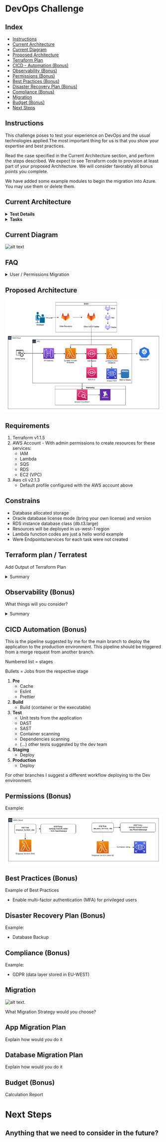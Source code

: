 # DevOps Challenge

## Index

* [Instructions](#instructions)
* [Current Architecture](#current-architecture)
* [Current Diagram](#current-diagram)
* [Proposed Architecture](#proposed-architecture)
* [Terraform Plan](#terraform-plan-terratest)
* [CICD - Automation (Bonus)](#cicd-automation-bonus)
* [Observability (Bonus)](#observability-bonus)
* [Permissions (Bonus)](#permissions-bonus)
* [Best Practices (Bonus)](#best-practices-bonus)
* [Disaster Recovery Plan (Bonus)](#disaster-recovery-plan-bonus)
* [Compliance (Bonus)](#compliance-bonus)
* [Migration](#migration)
* [Budget (Bonus)](#budget-bonus)
* [Next Steps](#next-steps)

## Instructions

This challenge poses to test your experience on DevOps and the usual technologies applied.The most important thing for us is that you show your expertise and best practices.

Read the case specified in the Current Architecture section, and perform the steps described. We expect to see Terraform code to provision at least part of your proposed Architecture. We will consider favorably all bonus points you complete.

We have added some example modules to begin the migration into Azure. You may use them or delete them.


## Current Architecture
<details>
<summary><b>Test Details</b></summary>

---

Let’s imagine that a Bank has a monolithic architecture to handle the enrollment for new credit cards.
A potential customer will enter a bunch of data through some online forms.
Once a day there will be a batch processing job that will process all this
data. The job will trigger a monolithic application that extracts the day’s
data and run the following tasks.

• It will verify if it’s an existing customer and if it is, it will verify any
potential loans or red flags in case the customer is not eligible for a
new credit card.

• It will verify the customer’s identity. We reach an external API (e.g.
Equifax) to verify all the provided details are accurate and also verify
if there is any red flag.

• It will calculate the amount limit assigned for the credit card. It will
also auto-generate a new Credit Card number so the customer can
start using it right away until the actual credit card is received.

All the data is currently persisted on an on-premise Oracle DB. This DB
holds all the personal data the user inputs in the forms and also additional
data that will help to calculate his/her credit rating.

#### The Goal
As a company-wide initiative, we’ve been asked to
1. Migrate all our systems to a cloud provider (You may plan for AWS, Google Cloud or Azure)
2. The company is shifting to event-driven architecture with microservices
</details>

<details>
<summary><b>Tasks</b></summary>

#### The Test

This test will mix some designs (text and diagrams are expected) and
some coding. We are absolutely not aiming to build this system. We just
want to test some relevant points we’ll explicitly point out.
1. Given the 2 goals we mentioned in the previous section, imagine a
new architecture including text, diagrams, and any other useful
resource.
2. How are you going to handle the migration of data? Design a
strategy (maybe using cloud resources o anything else?) and tell us
about it.
3. Let’s assume the current DB is a traditional Oracle relational DB.
Write all the necessary scripts to migrate this data to a new DB in
the cloud. There are several options. Please explain which one you
choose and why.
4. Given the new architecture you designed let’s assume we’ll provision
new resources through Terraform. Build some of the most important
infrastructure with Terraform and build the plan for it.
5. (Bonus) What kind of monitoring would be relevant to add? What kind of
resources would be helpful to achieve this?
6. (Bonus) Give special attention how to handle exceptions if the job
stops for any reason. How do we recover? How will the deployment
process will be? Also, think about permissions, how are we giving the
cloud resources permissions?

We are expecting:
1. A detailed explanation for each step
2. The reasons to choose each resource in the cloud.
3. Details on how those resources work. 
---
</details>

## Current Diagram
![alt text](/images/current_example.png "Current diagram")

## FAQ

<details>
<summary>User / Permissions Migration</summary>

```
Are the users using auth/authentication federated service? SSO auth?

User’s apply through filling out forms without the necessity of creating an account with the bank (it is open to anyone)
so there should be no auth involved.
In the future we might incorporate federated auth that will allow us to fill out some information that we currently
request to users. So any prep work for the future would be great.
```
</details>


## Proposed Architecture

![alt text](/images/proposed_example.png "Proposed diagram")

## Requirements

1. Terraform v1.1.5
2. AWS Account - With admin permissions to create resources for these services:
    * IAM
    * Lambda
    * SQS
    * RDS
    * EC2 (VPC)
3. Aws cli v2.1.3 
    * Default profile configured with the AWS account above


## Constrains

- Database allocated storage
- Oracle database license mode (bring your own license) and version
- RDS instance database class (db.t3.large)
- Resources will be deployed in us-west-1 region
- Lambda function codes are just a hello world example
- Were Endpoints/services for each task were not created



## Terraform plan / Terratest

Add Output of Terraform Plan
<details>
<summary>Summary</summary>
  
```

------------------------------------------------------------------------
------------------------------------------------------------------------

Terraform used the selected providers to generate the following execution plan. Resource actions are indicated with the following symbols:
  + create
 <= read (data resources)

Terraform will perform the following actions:

  # module.sqs_lambda.aws_apigatewayv2_api.main_apigateway will be created
  + resource "aws_apigatewayv2_api" "main_apigateway" {
      + api_endpoint                 = (known after apply)
      + api_key_selection_expression = "$request.header.x-api-key"
      + arn                          = (known after apply)
      + execution_arn                = (known after apply)
      + id                           = (known after apply)
      + name                         = "main_http_api"
      + protocol_type                = "HTTP"
      + route_selection_expression   = "$request.method $request.path"
      + tags_all                     = {
          + "Environment" = "dev"
          + "ManagedBy"   = "Terraform"
          + "Project"     = "SQS Lambda RDS Test"
        }
    }

  # module.sqs_lambda.aws_apigatewayv2_integration.main_apigateway_integration will be created
  + resource "aws_apigatewayv2_integration" "main_apigateway_integration" {
      + api_id                                    = (known after apply)
      + connection_type                           = "INTERNET"
      + id                                        = (known after apply)
      + integration_method                        = "ANY"
      + integration_response_selection_expression = (known after apply)
      + integration_type                          = "HTTP_PROXY"
      + integration_uri                           = "https://example.com/{proxy}"
      + payload_format_version                    = "1.0"
      + timeout_milliseconds                      = (known after apply)
    }

  # module.sqs_lambda.aws_apigatewayv2_route.main_apigateway_route will be created
  + resource "aws_apigatewayv2_route" "main_apigateway_route" {
      + api_id             = (known after apply)
      + api_key_required   = false
      + authorization_type = "NONE"
      + id                 = (known after apply)
      + route_key          = "ANY /{proxy+}"
      + target             = (known after apply)
    }

  # module.sqs_lambda.aws_db_instance.default will be created
  + resource "aws_db_instance" "default" {
      + address                               = (known after apply)
      + allocated_storage                     = 10
      + apply_immediately                     = (known after apply)
      + arn                                   = (known after apply)
      + auto_minor_version_upgrade            = true
      + availability_zone                     = (known after apply)
      + backup_retention_period               = (known after apply)
      + backup_window                         = (known after apply)
      + ca_cert_identifier                    = (known after apply)
      + character_set_name                    = (known after apply)
      + copy_tags_to_snapshot                 = false
      + db_subnet_group_name                  = (known after apply)
      + delete_automated_backups              = true
      + endpoint                              = (known after apply)
      + engine                                = "oracle-ee"
      + engine_version                        = "19.0.0.0.ru-2020-10.rur-2020-10.r1"
      + engine_version_actual                 = (known after apply)
      + hosted_zone_id                        = (known after apply)
      + id                                    = (known after apply)
      + identifier                            = "myoracle"
      + identifier_prefix                     = (known after apply)
      + instance_class                        = "db.t3.large"
      + kms_key_id                            = (known after apply)
      + latest_restorable_time                = (known after apply)
      + license_model                         = "bring-your-own-license"
      + maintenance_window                    = (known after apply)
      + monitoring_interval                   = 0
      + monitoring_role_arn                   = (known after apply)
      + multi_az                              = (known after apply)
      + name                                  = "myoracle"
      + nchar_character_set_name              = (known after apply)
      + option_group_name                     = (known after apply)
      + parameter_group_name                  = (known after apply)
      + password                              = (sensitive value)
      + performance_insights_enabled          = false
      + performance_insights_kms_key_id       = (known after apply)
      + performance_insights_retention_period = (known after apply)
      + port                                  = 1521
      + publicly_accessible                   = false
      + replicas                              = (known after apply)
      + resource_id                           = (known after apply)
      + skip_final_snapshot                   = true
      + snapshot_identifier                   = (known after apply)
      + status                                = (known after apply)
      + storage_type                          = (known after apply)
      + tags_all                              = {
          + "Environment" = "dev"
          + "ManagedBy"   = "Terraform"
          + "Project"     = "SQS Lambda RDS Test"
        }
      + timezone                              = (known after apply)
      + username                              = "whoiami"
      + vpc_security_group_ids                = (known after apply)
    }

  # module.sqs_lambda.aws_db_subnet_group.rds_subnet_group will be created
  + resource "aws_db_subnet_group" "rds_subnet_group" {
      + arn         = (known after apply)
      + description = "Managed by Terraform"
      + id          = (known after apply)
      + name        = "db_myoracle_subnet"
      + name_prefix = (known after apply)
      + subnet_ids  = (known after apply)
      + tags        = {
          + "Name" = "test_vpc"
        }
      + tags_all    = {
          + "Environment" = "dev"
          + "ManagedBy"   = "Terraform"
          + "Name"        = "test_vpc"
          + "Project"     = "SQS Lambda RDS Test"
        }
    }

  # module.sqs_lambda.aws_iam_role.run_sqs_dequeue will be created
  + resource "aws_iam_role" "run_sqs_dequeue" {
      + arn                   = (known after apply)
      + assume_role_policy    = jsonencode(
            {
              + Statement = [
                  + {
                      + Action    = "sts:AssumeRole"
                      + Effect    = "Allow"
                      + Principal = {
                          + Service = "lambda.amazonaws.com"
                        }
                      + Sid       = ""
                    },
                ]
              + Version   = "2012-10-17"
            }
        )
      + create_date           = (known after apply)
      + force_detach_policies = false
      + id                    = (known after apply)
      + managed_policy_arns   = (known after apply)
      + max_session_duration  = 3600
      + name                  = "dequeue_function-iam-role"
      + name_prefix           = (known after apply)
      + path                  = "/"
      + tags_all              = {
          + "Environment" = "dev"
          + "ManagedBy"   = "Terraform"
          + "Project"     = "SQS Lambda RDS Test"
        }
      + unique_id             = (known after apply)

      + inline_policy {
          + name   = "dequeue_function-iam-policy"
          + policy = jsonencode(
                {
                  + Statement = [
                      + {
                          + Action   = [
                              + "sqs:ChangeMessageVisibility",
                              + "sqs:ReceiveMessage",
                            ]
                          + Effect   = "Allow"
                          + Resource = "arn:aws:sqs:*:*:enqueue_function"
                        },
                    ]
                  + Version   = "2012-10-17"
                }
            )
        }
    }

  # module.sqs_lambda.aws_iam_role.run_sqs_enqueue will be created
  + resource "aws_iam_role" "run_sqs_enqueue" {
      + arn                   = (known after apply)
      + assume_role_policy    = jsonencode(
            {
              + Statement = [
                  + {
                      + Action    = "sts:AssumeRole"
                      + Effect    = "Allow"
                      + Principal = {
                          + Service = "lambda.amazonaws.com"
                        }
                      + Sid       = ""
                    },
                ]
              + Version   = "2012-10-17"
            }
        )
      + create_date           = (known after apply)
      + force_detach_policies = false
      + id                    = (known after apply)
      + managed_policy_arns   = (known after apply)
      + max_session_duration  = 3600
      + name                  = "enqueue_function-iam-role"
      + name_prefix           = (known after apply)
      + path                  = "/"
      + tags_all              = {
          + "Environment" = "dev"
          + "ManagedBy"   = "Terraform"
          + "Project"     = "SQS Lambda RDS Test"
        }
      + unique_id             = (known after apply)

      + inline_policy {
          + name   = "enqueue_function-iam-policy"
          + policy = jsonencode(
                {
                  + Statement = [
                      + {
                          + Action   = [
                              + "sqs:SendMessage",
                              + "sqs:ChangeMessageVisibility",
                            ]
                          + Effect   = "Allow"
                          + Resource = "arn:aws:sqs:*:*:enqueue_function"
                        },
                    ]
                  + Version   = "2012-10-17"
                }
            )
        }
    }

  # module.sqs_lambda.aws_security_group.rds_sg will be created
  + resource "aws_security_group" "rds_sg" {
      + arn                    = (known after apply)
      + description            = "Managed by Terraform"
      + egress                 = [
          + {
              + cidr_blocks      = [
                  + "10.0.0.0/16",
                ]
              + description      = ""
              + from_port        = 0
              + ipv6_cidr_blocks = []
              + prefix_list_ids  = []
              + protocol         = "-1"
              + security_groups  = []
              + self             = false
              + to_port          = 0
            },
        ]
      + id                     = (known after apply)
      + ingress                = [
          + {
              + cidr_blocks      = [
                  + "10.0.0.0/16",
                ]
              + description      = ""
              + from_port        = 1521
              + ipv6_cidr_blocks = []
              + prefix_list_ids  = []
              + protocol         = "tcp"
              + security_groups  = []
              + self             = false
              + to_port          = 1521
            },
        ]
      + name                   = "test_vpc-rds-sg"
      + name_prefix            = (known after apply)
      + owner_id               = (known after apply)
      + revoke_rules_on_delete = false
      + tags                   = {
          + "Name" = "test_vpc"
        }
      + tags_all               = {
          + "Environment" = "dev"
          + "ManagedBy"   = "Terraform"
          + "Name"        = "test_vpc"
          + "Project"     = "SQS Lambda RDS Test"
        }
      + vpc_id                 = (known after apply)
    }

  # module.sqs_lambda.aws_subnet.rds_subnet_b will be created
  + resource "aws_subnet" "rds_subnet_b" {
      + arn                                            = (known after apply)
      + assign_ipv6_address_on_creation                = false
      + availability_zone                              = "us-west-1b"
      + availability_zone_id                           = (known after apply)
      + cidr_block                                     = "10.0.0.0/24"
      + enable_dns64                                   = false
      + enable_resource_name_dns_a_record_on_launch    = false
      + enable_resource_name_dns_aaaa_record_on_launch = false
      + id                                             = (known after apply)
      + ipv6_cidr_block_association_id                 = (known after apply)
      + ipv6_native                                    = false
      + map_public_ip_on_launch                        = false
      + owner_id                                       = (known after apply)
      + private_dns_hostname_type_on_launch            = (known after apply)
      + tags                                           = {
          + "Name" = "test_vpc"
        }
      + tags_all                                       = {
          + "Environment" = "dev"
          + "ManagedBy"   = "Terraform"
          + "Name"        = "test_vpc"
          + "Project"     = "SQS Lambda RDS Test"
        }
      + vpc_id                                         = (known after apply)
    }

  # module.sqs_lambda.aws_subnet.rds_subnet_c will be created
  + resource "aws_subnet" "rds_subnet_c" {
      + arn                                            = (known after apply)
      + assign_ipv6_address_on_creation                = false
      + availability_zone                              = "us-west-1c"
      + availability_zone_id                           = (known after apply)
      + cidr_block                                     = "10.0.1.0/24"
      + enable_dns64                                   = false
      + enable_resource_name_dns_a_record_on_launch    = false
      + enable_resource_name_dns_aaaa_record_on_launch = false
      + id                                             = (known after apply)
      + ipv6_cidr_block_association_id                 = (known after apply)
      + ipv6_native                                    = false
      + map_public_ip_on_launch                        = false
      + owner_id                                       = (known after apply)
      + private_dns_hostname_type_on_launch            = (known after apply)
      + tags                                           = {
          + "Name" = "test_vpc"
        }
      + tags_all                                       = {
          + "Environment" = "dev"
          + "ManagedBy"   = "Terraform"
          + "Name"        = "test_vpc"
          + "Project"     = "SQS Lambda RDS Test"
        }
      + vpc_id                                         = (known after apply)
    }

  # module.sqs_lambda.aws_vpc.rds_vpc will be created
  + resource "aws_vpc" "rds_vpc" {
      + arn                                  = (known after apply)
      + cidr_block                           = "10.0.0.0/16"
      + default_network_acl_id               = (known after apply)
      + default_route_table_id               = (known after apply)
      + default_security_group_id            = (known after apply)
      + dhcp_options_id                      = (known after apply)
      + enable_classiclink                   = (known after apply)
      + enable_classiclink_dns_support       = (known after apply)
      + enable_dns_hostnames                 = (known after apply)
      + enable_dns_support                   = true
      + id                                   = (known after apply)
      + instance_tenancy                     = "default"
      + ipv6_association_id                  = (known after apply)
      + ipv6_cidr_block                      = (known after apply)
      + ipv6_cidr_block_network_border_group = (known after apply)
      + main_route_table_id                  = (known after apply)
      + owner_id                             = (known after apply)
      + tags                                 = {
          + "Name" = "test_vpc"
        }
      + tags_all                             = {
          + "Environment" = "dev"
          + "ManagedBy"   = "Terraform"
          + "Name"        = "test_vpc"
          + "Project"     = "SQS Lambda RDS Test"
        }
    }

  # module.sqs_lambda.module.dequeue_lambda_function.aws_cloudwatch_log_group.lambda[0] will be created
  + resource "aws_cloudwatch_log_group" "lambda" {
      + arn               = (known after apply)
      + id                = (known after apply)
      + name              = "/aws/lambda/dequeue_function"
      + retention_in_days = 0
      + tags              = {
          + "Name" = "dev"
        }
      + tags_all          = {
          + "Environment" = "dev"
          + "ManagedBy"   = "Terraform"
          + "Name"        = "dev"
          + "Project"     = "SQS Lambda RDS Test"
        }
    }

  # module.sqs_lambda.module.dequeue_lambda_function.aws_lambda_function.this[0] will be created
  + resource "aws_lambda_function" "this" {
      + architectures                  = (known after apply)
      + arn                            = (known after apply)
      + description                    = "Function to enqueue the request to the SQS queue"
      + filename                       = "builds/aeca8b627d0b0cbf187d14b01d6cd6165c06510e7dc6abf52f080e2c7f7fdecf.zip"
      + function_name                  = "dequeue_function"
      + handler                        = "index.lambda_handler"
      + id                             = (known after apply)
      + invoke_arn                     = (known after apply)
      + last_modified                  = (known after apply)
      + memory_size                    = 128
      + package_type                   = "Zip"
      + publish                        = false
      + qualified_arn                  = (known after apply)
      + reserved_concurrent_executions = -1
      + role                           = (known after apply)
      + runtime                        = "nodejs14.x"
      + signing_job_arn                = (known after apply)
      + signing_profile_version_arn    = (known after apply)
      + source_code_hash               = "1Uj84ezkme0Xpvxy0fdyV8A1KwbXfMQYMJyD0YQtb6Y="
      + source_code_size               = (known after apply)
      + tags                           = {
          + "Name" = "dev"
        }
      + tags_all                       = {
          + "Environment" = "dev"
          + "ManagedBy"   = "Terraform"
          + "Name"        = "dev"
          + "Project"     = "SQS Lambda RDS Test"
        }
      + timeout                        = 3
      + version                        = (known after apply)

      + tracing_config {
          + mode = (known after apply)
        }
    }

  # module.sqs_lambda.module.dequeue_lambda_function.local_file.archive_plan[0] will be created
  + resource "local_file" "archive_plan" {
      + content              = jsonencode(
            {
              + artifacts_dir = "builds"
              + build_plan    = [
                  + [
                      + "zip",
                      + "./src/dequeue_function",
                      + null,
                    ],
                ]
              + filename      = "builds/aeca8b627d0b0cbf187d14b01d6cd6165c06510e7dc6abf52f080e2c7f7fdecf.zip"
              + runtime       = "nodejs14.x"
            }
        )
      + directory_permission = "0755"
      + file_permission      = "0644"
      + filename             = "builds/aeca8b627d0b0cbf187d14b01d6cd6165c06510e7dc6abf52f080e2c7f7fdecf.plan.json"
      + id                   = (known after apply)
    }

  # module.sqs_lambda.module.dequeue_lambda_function.null_resource.archive[0] will be created
  + resource "null_resource" "archive" {
      + id       = (known after apply)
      + triggers = {
          + "filename"  = "builds/aeca8b627d0b0cbf187d14b01d6cd6165c06510e7dc6abf52f080e2c7f7fdecf.zip"
          + "timestamp" = "1644181371776249000"
        }
    }

  # module.sqs_lambda.module.enqueue_lambda_function.aws_cloudwatch_log_group.lambda[0] will be created
  + resource "aws_cloudwatch_log_group" "lambda" {
      + arn               = (known after apply)
      + id                = (known after apply)
      + name              = "/aws/lambda/enqueue_function"
      + retention_in_days = 0
      + tags              = {
          + "Name" = "dev"
        }
      + tags_all          = {
          + "Environment" = "dev"
          + "ManagedBy"   = "Terraform"
          + "Name"        = "dev"
          + "Project"     = "SQS Lambda RDS Test"
        }
    }

  # module.sqs_lambda.module.enqueue_lambda_function.aws_lambda_function.this[0] will be created
  + resource "aws_lambda_function" "this" {
      + architectures                  = (known after apply)
      + arn                            = (known after apply)
      + description                    = "Function to enqueue the request to the SQS queue"
      + filename                       = "builds/584ce0a9df026caef51b1410a8019e086cd4816e00d6db80c479480923ef36f7.zip"
      + function_name                  = "enqueue_function"
      + handler                        = "index.lambda_handler"
      + id                             = (known after apply)
      + invoke_arn                     = (known after apply)
      + last_modified                  = (known after apply)
      + memory_size                    = 128
      + package_type                   = "Zip"
      + publish                        = false
      + qualified_arn                  = (known after apply)
      + reserved_concurrent_executions = -1
      + role                           = (known after apply)
      + runtime                        = "nodejs14.x"
      + signing_job_arn                = (known after apply)
      + signing_profile_version_arn    = (known after apply)
      + source_code_hash               = "zMBiJPTNXDFqKZUAvzSyNvGfeh0IC2B7jGiw/dR7ukw="
      + source_code_size               = (known after apply)
      + tags                           = {
          + "Name" = "dev"
        }
      + tags_all                       = {
          + "Environment" = "dev"
          + "ManagedBy"   = "Terraform"
          + "Name"        = "dev"
          + "Project"     = "SQS Lambda RDS Test"
        }
      + timeout                        = 3
      + version                        = (known after apply)

      + tracing_config {
          + mode = (known after apply)
        }
    }

  # module.sqs_lambda.module.enqueue_lambda_function.local_file.archive_plan[0] will be created
  + resource "local_file" "archive_plan" {
      + content              = jsonencode(
            {
              + artifacts_dir = "builds"
              + build_plan    = [
                  + [
                      + "zip",
                      + "./src/enqueue_function",
                      + null,
                    ],
                ]
              + filename      = "builds/584ce0a9df026caef51b1410a8019e086cd4816e00d6db80c479480923ef36f7.zip"
              + runtime       = "nodejs14.x"
            }
        )
      + directory_permission = "0755"
      + file_permission      = "0644"
      + filename             = "builds/584ce0a9df026caef51b1410a8019e086cd4816e00d6db80c479480923ef36f7.plan.json"
      + id                   = (known after apply)
    }

  # module.sqs_lambda.module.enqueue_lambda_function.null_resource.archive[0] will be created
  + resource "null_resource" "archive" {
      + id       = (known after apply)
      + triggers = {
          + "filename"  = "builds/584ce0a9df026caef51b1410a8019e086cd4816e00d6db80c479480923ef36f7.zip"
          + "timestamp" = "1644181371777057800"
        }
    }

  # module.sqs_lambda.module.sqs-with-dlq.data.aws_iam_policy_document.deadletter_queue will be read during apply
  # (config refers to values not yet known)
 <= data "aws_iam_policy_document" "deadletter_queue"  {
      + id   = (known after apply)
      + json = (known after apply)

      + statement {
          + actions   = [
              + "sqs:ChangeMessageVisibility",
              + "sqs:DeleteMessage",
              + "sqs:GetQueueAttributes",
              + "sqs:GetQueueUrl",
              + "sqs:ListQueueTags",
              + "sqs:ReceiveMessage",
              + "sqs:SendMessage",
            ]
          + effect    = "Allow"
          + resources = [
              + (known after apply),
            ]

          + principals {
              + identifiers = [
                  + "663840385700",
                ]
              + type        = "AWS"
            }
        }
    }

  # module.sqs_lambda.module.sqs-with-dlq.data.aws_iam_policy_document.queue will be read during apply
  # (config refers to values not yet known)
 <= data "aws_iam_policy_document" "queue"  {
      + id   = (known after apply)
      + json = (known after apply)

      + statement {
          + actions   = [
              + "sqs:ChangeMessageVisibility",
              + "sqs:DeleteMessage",
              + "sqs:GetQueueAttributes",
              + "sqs:GetQueueUrl",
              + "sqs:ListQueueTags",
              + "sqs:ReceiveMessage",
              + "sqs:SendMessage",
            ]
          + effect    = "Allow"
          + resources = [
              + (known after apply),
            ]

          + principals {
              + identifiers = [
                  + "663840385700",
                ]
              + type        = "AWS"
            }
        }
    }

  # module.sqs_lambda.module.sqs-with-dlq.aws_cloudwatch_metric_alarm.alarm will be created
  + resource "aws_cloudwatch_metric_alarm" "alarm" {
      + actions_enabled                       = true
      + alarm_actions                         = (known after apply)
      + alarm_description                     = "The main_queue main queue has a large number of queued items"
      + alarm_name                            = "main_queue-flood-alarm"
      + arn                                   = (known after apply)
      + comparison_operator                   = "GreaterThanOrEqualToThreshold"
      + dimensions                            = {
          + "QueueName" = "main_queue"
        }
      + evaluate_low_sample_count_percentiles = (known after apply)
      + evaluation_periods                    = 1
      + id                                    = (known after apply)
      + metric_name                           = "ApproximateNumberOfMessagesVisible"
      + namespace                             = "AWS/SQS"
      + period                                = 300
      + statistic                             = "Average"
      + tags                                  = {
          + "Environment" = "dev"
          + "Service"     = "main_queue"
        }
      + tags_all                              = {
          + "Environment" = "dev"
          + "ManagedBy"   = "Terraform"
          + "Project"     = "SQS Lambda RDS Test"
          + "Service"     = "main_queue"
        }
      + threshold                             = 50
      + treat_missing_data                    = "notBreaching"
    }

  # module.sqs_lambda.module.sqs-with-dlq.aws_cloudwatch_metric_alarm.deadletter_alarm will be created
  + resource "aws_cloudwatch_metric_alarm" "deadletter_alarm" {
      + actions_enabled                       = true
      + alarm_actions                         = (known after apply)
      + alarm_description                     = "Items are on the main_queue-dead-letter-queue queue"
      + alarm_name                            = "main_queue-dead-letter-queue-not-empty-alarm"
      + arn                                   = (known after apply)
      + comparison_operator                   = "GreaterThanOrEqualToThreshold"
      + dimensions                            = {
          + "QueueName" = "main_queue-dead-letter-queue"
        }
      + evaluate_low_sample_count_percentiles = (known after apply)
      + evaluation_periods                    = 1
      + id                                    = (known after apply)
      + metric_name                           = "ApproximateNumberOfMessagesVisible"
      + namespace                             = "AWS/SQS"
      + period                                = 300
      + statistic                             = "Average"
      + tags                                  = {
          + "Environment" = "dev"
          + "Service"     = "main_queue"
        }
      + tags_all                              = {
          + "Environment" = "dev"
          + "ManagedBy"   = "Terraform"
          + "Project"     = "SQS Lambda RDS Test"
          + "Service"     = "main_queue"
        }
      + threshold                             = 1
      + treat_missing_data                    = "notBreaching"
    }

  # module.sqs_lambda.module.sqs-with-dlq.aws_sns_topic.alarm will be created
  + resource "aws_sns_topic" "alarm" {
      + arn                         = (known after apply)
      + content_based_deduplication = false
      + fifo_topic                  = false
      + id                          = (known after apply)
      + name                        = "main_queue-alarm-topic"
      + name_prefix                 = (known after apply)
      + owner                       = (known after apply)
      + policy                      = (known after apply)
      + tags_all                    = {
          + "Environment" = "dev"
          + "ManagedBy"   = "Terraform"
          + "Project"     = "SQS Lambda RDS Test"
        }
    }

  # module.sqs_lambda.module.sqs-with-dlq.aws_sqs_queue.deadletter_queue will be created
  + resource "aws_sqs_queue" "deadletter_queue" {
      + arn                               = (known after apply)
      + content_based_deduplication       = false
      + deduplication_scope               = (known after apply)
      + delay_seconds                     = 0
      + fifo_queue                        = false
      + fifo_throughput_limit             = (known after apply)
      + id                                = (known after apply)
      + kms_data_key_reuse_period_seconds = 300
      + kms_master_key_id                 = "alias/aws/sqs"
      + max_message_size                  = 262144
      + message_retention_seconds         = 345600
      + name                              = "main_queue-dead-letter-queue"
      + name_prefix                       = (known after apply)
      + policy                            = (known after apply)
      + receive_wait_time_seconds         = 0
      + tags                              = {
          + "Environment" = "dev"
          + "Service"     = "main_queue"
        }
      + tags_all                          = {
          + "Environment" = "dev"
          + "ManagedBy"   = "Terraform"
          + "Project"     = "SQS Lambda RDS Test"
          + "Service"     = "main_queue"
        }
      + url                               = (known after apply)
      + visibility_timeout_seconds        = 43200
    }

  # module.sqs_lambda.module.sqs-with-dlq.aws_sqs_queue.queue will be created
  + resource "aws_sqs_queue" "queue" {
      + arn                               = (known after apply)
      + content_based_deduplication       = false
      + deduplication_scope               = (known after apply)
      + delay_seconds                     = 0
      + fifo_queue                        = false
      + fifo_throughput_limit             = (known after apply)
      + id                                = (known after apply)
      + kms_data_key_reuse_period_seconds = 300
      + kms_master_key_id                 = "alias/aws/sqs"
      + max_message_size                  = 262144
      + message_retention_seconds         = 345600
      + name                              = "main_queue"
      + name_prefix                       = (known after apply)
      + policy                            = (known after apply)
      + receive_wait_time_seconds         = 0
      + redrive_policy                    = (known after apply)
      + tags                              = {
          + "Environment" = "dev"
          + "Service"     = "main_queue"
        }
      + tags_all                          = {
          + "Environment" = "dev"
          + "ManagedBy"   = "Terraform"
          + "Project"     = "SQS Lambda RDS Test"
          + "Service"     = "main_queue"
        }
      + url                               = (known after apply)
      + visibility_timeout_seconds        = 43200
    }

  # module.sqs_lambda.module.sqs-with-dlq.aws_sqs_queue_policy.deadletter_queue will be created
  + resource "aws_sqs_queue_policy" "deadletter_queue" {
      + id        = (known after apply)
      + policy    = (known after apply)
      + queue_url = (known after apply)
    }

  # module.sqs_lambda.module.sqs-with-dlq.aws_sqs_queue_policy.queue will be created
  + resource "aws_sqs_queue_policy" "queue" {
      + id        = (known after apply)
      + policy    = (known after apply)
      + queue_url = (known after apply)
    }

Plan: 26 to add, 0 to change, 0 to destroy.


------------------------------------------------------------------------
------------------------------------------------------------------------

```
</details>

## Observability (Bonus)
What things will you consider?

<details>
<summary>Summary</summary>

1. **Availability**
    * What: Check if the lambda services or the database are available
    * Why: Useful for fast detection and resolution of the problem 
2. **Error Rates**
    * What: Check any 5xx or 4xx HTTP status response from the services
    * Why: Important to detect security or code anomalies from the services
3. **Traffic**
    * What: Track the number of requests for each service
    * Why: Useful to detect high workload, security attacks (like DDOS), or even to measure the right resources for the architecture

</details>

## CICD Automation (Bonus)

This is the pipeline suggested by me for the main branch to deploy the application to the production environment. This pipeline should be triggered from a merge request from another branch. 

Numbered list = stages

Bullets = Jobs from the respective stage

1. **Pre**
    - Cache
    - Eslint
    - Prettier
2. **Build**
    - Build (container or the executable)
3. **Test**
    - Unit tests from the application
    - DAST
    - SAST
    - Container scanning
    - Dependencies scanning
    - (...) other tests suggested by the dev team
4. **Staging**
    - Deploy
5. **Production**
    - Deploy

For other branches I suggest a different workflow deploying to the Dev environment.


## Permissions (Bonus)

Example:

![alt text](/images/example_permissions.png "Permissions")

## Best Practices (Bonus)
Example of Best Practices
* Enable multi-factor authentication (MFA) for privileged users


## Disaster Recovery Plan (Bonus)

Example:

* Database Backup


## Compliance (Bonus)
Example:
* GDPR (data layer stored in EU-WEST)

## Migration

![alt text](https://cdn-images-1.medium.com/max/1600/0*WW36nabYAh5wn2v3. "Migration").

What Migration Strategy would you choose?

## App Migration Plan
Explain how would you do it

## Database Migration Plan
Explain how would you do it

## Budget (Bonus)

Calculation Report


# Next Steps

## Anything that we need to consider in the future?

